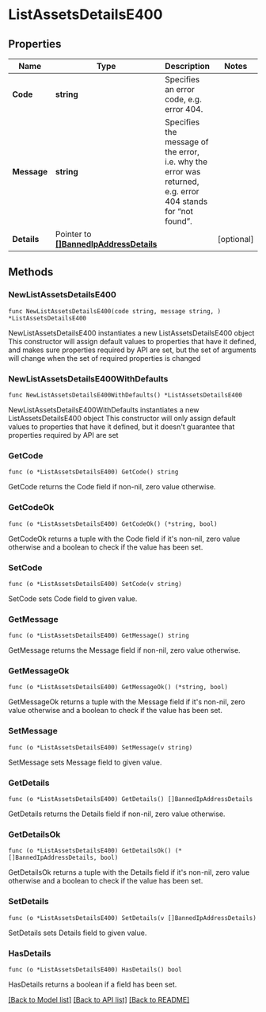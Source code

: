 # ListAssetsDetailsE400

## Properties

Name | Type | Description | Notes
------------ | ------------- | ------------- | -------------
**Code** | **string** | Specifies an error code, e.g. error 404. | 
**Message** | **string** | Specifies the message of the error, i.e. why the error was returned, e.g. error 404 stands for “not found”. | 
**Details** | Pointer to [**[]BannedIpAddressDetails**](BannedIpAddressDetails.md) |  | [optional] 

## Methods

### NewListAssetsDetailsE400

`func NewListAssetsDetailsE400(code string, message string, ) *ListAssetsDetailsE400`

NewListAssetsDetailsE400 instantiates a new ListAssetsDetailsE400 object
This constructor will assign default values to properties that have it defined,
and makes sure properties required by API are set, but the set of arguments
will change when the set of required properties is changed

### NewListAssetsDetailsE400WithDefaults

`func NewListAssetsDetailsE400WithDefaults() *ListAssetsDetailsE400`

NewListAssetsDetailsE400WithDefaults instantiates a new ListAssetsDetailsE400 object
This constructor will only assign default values to properties that have it defined,
but it doesn't guarantee that properties required by API are set

### GetCode

`func (o *ListAssetsDetailsE400) GetCode() string`

GetCode returns the Code field if non-nil, zero value otherwise.

### GetCodeOk

`func (o *ListAssetsDetailsE400) GetCodeOk() (*string, bool)`

GetCodeOk returns a tuple with the Code field if it's non-nil, zero value otherwise
and a boolean to check if the value has been set.

### SetCode

`func (o *ListAssetsDetailsE400) SetCode(v string)`

SetCode sets Code field to given value.


### GetMessage

`func (o *ListAssetsDetailsE400) GetMessage() string`

GetMessage returns the Message field if non-nil, zero value otherwise.

### GetMessageOk

`func (o *ListAssetsDetailsE400) GetMessageOk() (*string, bool)`

GetMessageOk returns a tuple with the Message field if it's non-nil, zero value otherwise
and a boolean to check if the value has been set.

### SetMessage

`func (o *ListAssetsDetailsE400) SetMessage(v string)`

SetMessage sets Message field to given value.


### GetDetails

`func (o *ListAssetsDetailsE400) GetDetails() []BannedIpAddressDetails`

GetDetails returns the Details field if non-nil, zero value otherwise.

### GetDetailsOk

`func (o *ListAssetsDetailsE400) GetDetailsOk() (*[]BannedIpAddressDetails, bool)`

GetDetailsOk returns a tuple with the Details field if it's non-nil, zero value otherwise
and a boolean to check if the value has been set.

### SetDetails

`func (o *ListAssetsDetailsE400) SetDetails(v []BannedIpAddressDetails)`

SetDetails sets Details field to given value.

### HasDetails

`func (o *ListAssetsDetailsE400) HasDetails() bool`

HasDetails returns a boolean if a field has been set.


[[Back to Model list]](../README.md#documentation-for-models) [[Back to API list]](../README.md#documentation-for-api-endpoints) [[Back to README]](../README.md)


